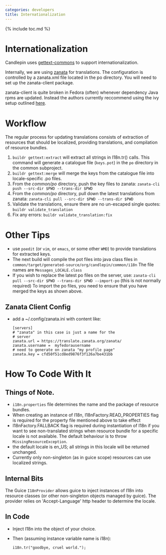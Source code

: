 ```yaml
---
categories: developers
title: Internationalization
---
```

{% include toc.md %}

# Internationalization
Candlepin uses [gettext-commons](http://code.google.com/p/gettext-commons/) to support internationalization.

Internally, we are using
[zanata](https://translate.zanata.org/zanata/project/view/candlepin) for
translations. The configuration is controlled by a zanata.xml file located in
the po directory. You will need to set up the zanata-client package.

zanata-client is quite broken in Fedora (often) whenever dependency Java rpms are updated. Instead the authors currently reccommend using the ivy setup outlined [here](https://github.com/zanata/zanata-client-ivy#installing-zanata-cli-ivy-version).

# Workflow
The regular process for updating translations consists of extraction of
resources that should be localized, providing translations, and compilation of
resource bundles.

1. `buildr gettext:extract` will extract all strings in I18n.tr() calls. This
   command will generate a catalogue file (`keys.pot`) in the `po` directory in the common subproject.
1. `buildr gettext:merge` will merge the keys from the catalogue file into locale-specific .po files.
1. From the *common/po* directory, push the key files to zanata: `zanata-cli push --src-dir $PWD --trans-dir $PWD`
1. From the *common/po* directory, pull down the latest translations from zanata:
   `zanata-cli pull --src-dir $PWD --trans-dir $PWD`
1. Validate the translations, ensure there are no un-escaped single quotes:
   `buildr validate_translation`
1. Fix any errors:
   `buildr validate_translation:fix`

# Other Tips
* use `poedit` (or `vim`, or `emacs`, or some other `WMD`) to provide translations for extracted keys.
* The next build will compile the pot files into java class files in
  `common/target/generated-source/org/candlepin/common/i18n` The file names are
  `Messages_LOCALE.class`
* If you wish to replace the latest po files on the server, use: `zanata-cli
  pull --src-dir $PWD --trans-dir $PWD --import-po` (this is not normally
  required) To import the po files, you need to ensure that you have merged the
  keys as shown above.

## Zanata Client Config
* add a ~/.config/zanata.ini with content like:

  ```
  [servers]
  # "zanata" in this case is just a name for the
  # server
  zanata.url = https://translate.zanata.org/zanata/
  zanata.username =  myfedorausername
  # need to generate on zanata "my profile page"
  zanata.key = cfd50f51cd8ed9876f3f126a7be431bb
  ```

# How To Code With It

## Things of Note.
* `i18n.properties` file determines the name and the package of resource
  bundles.
* When creating an instance of I18n, I18nFactory.READ_PROPERTIES flag is
  required for the property file mentioned above to take effect
* I18nFactory.FALLBACK flag is required during instantiation of I18n if you
  want to see non-translated strings when resource bundle for a specific locale
  is not available. The default behaviour is to throw `MissingResourceException`.
* the default locale is en_US; all strings in this locale will be returned
  unchanged.
* Currently only non-singleton (as in guice scope) resources can use localized
  strings.

## Internal Bits
The Guice `I18nProvider` allows guice to inject instances of I18n into
resource classes (or other non-singleton objects managed by guice). The
provider relies on 'Accept-Language' http header to determine the locale.

## In Code
* Inject I18n into the object of your choice.
* Then (assuming instance variable name is i18n):

  ```
  i18n.tr("goodbye, cruel world.");
   ```
